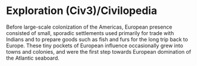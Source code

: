 # Exploration (Civ3)/Civilopedia

Before large-scale colonization of the Americas, European presence consisted of small, sporadic settlements used primarily for trade with Indians and to prepare goods such as fish and furs for the long trip back to Europe. These tiny pockets of European influence occasionally grew into towns and colonies, and were the first step towards European domination of the Atlantic seaboard.